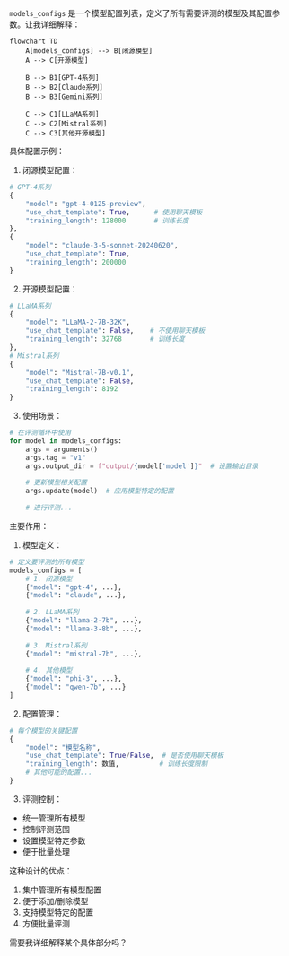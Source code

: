 



`models_configs` 是一个模型配置列表，定义了所有需要评测的模型及其配置参数。让我详细解释：

```mermaid
flowchart TD
    A[models_configs] --> B[闭源模型]
    A --> C[开源模型]
    
    B --> B1[GPT-4系列]
    B --> B2[Claude系列]
    B --> B3[Gemini系列]
    
    C --> C1[LLaMA系列]
    C --> C2[Mistral系列]
    C --> C3[其他开源模型]
```


具体配置示例：

1. 闭源模型配置：
```python
# GPT-4系列
{
    "model": "gpt-4-0125-preview",
    "use_chat_template": True,      # 使用聊天模板
    "training_length": 128000       # 训练长度
},
{
    "model": "claude-3-5-sonnet-20240620",
    "use_chat_template": True,
    "training_length": 200000
}
```


2. 开源模型配置：
```python
# LLaMA系列
{
    "model": "LLaMA-2-7B-32K",
    "use_chat_template": False,    # 不使用聊天模板
    "training_length": 32768       # 训练长度
},
# Mistral系列
{
    "model": "Mistral-7B-v0.1",
    "use_chat_template": False,
    "training_length": 8192
}
```


3. 使用场景：
```python
# 在评测循环中使用
for model in models_configs:
    args = arguments()
    args.tag = "v1"
    args.output_dir = f"output/{model['model']}"  # 设置输出目录
    
    # 更新模型相关配置
    args.update(model)  # 应用模型特定的配置
    
    # 进行评测...
```


主要作用：

1. 模型定义：
```python
# 定义要评测的所有模型
models_configs = [
    # 1. 闭源模型
    {"model": "gpt-4", ...},
    {"model": "claude", ...},
    
    # 2. LLaMA系列
    {"model": "llama-2-7b", ...},
    {"model": "llama-3-8b", ...},
    
    # 3. Mistral系列
    {"model": "mistral-7b", ...},
    
    # 4. 其他模型
    {"model": "phi-3", ...},
    {"model": "qwen-7b", ...}
]
```


2. 配置管理：
```python
# 每个模型的关键配置
{
    "model": "模型名称",
    "use_chat_template": True/False,  # 是否使用聊天模板
    "training_length": 数值,          # 训练长度限制
    # 其他可能的配置...
}
```


3. 评测控制：
- 统一管理所有模型
- 控制评测范围
- 设置模型特定参数
- 便于批量处理

这种设计的优点：
1. 集中管理所有模型配置
2. 便于添加/删除模型
3. 支持模型特定的配置
4. 方便批量评测

需要我详细解释某个具体部分吗？